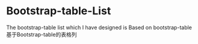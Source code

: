 # Bootstrap-table-List
The bootstrap-table list which I have designed is Based on bootstrap-table 基于Bootstrap-table的表格列
